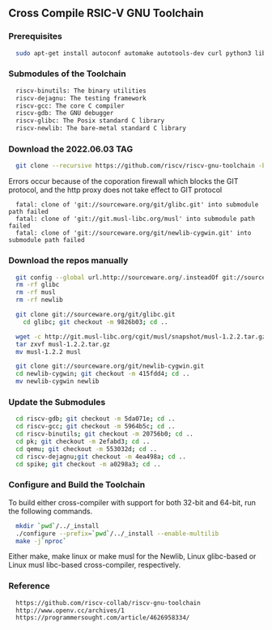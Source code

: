 ## Cross Compile RSIC-V GNU Toolchain

### Prerequisites
```bash
  sudo apt-get install autoconf automake autotools-dev curl python3 libmpc-dev libmpfr-dev libgmp-dev gawk build-essential bison flex texinfo gperf libtool patchutils bc zlib1g-dev libexpat-dev
```

### Submodules of the Toolchain
```bash
  riscv-binutils: The binary utilities
  riscv-dejagnu: The testing framework
  riscv-gcc: The core C compiler
  riscv-gdb: The GNU debugger
  riscv-glibc: The Posix standard C library
  riscv-newlib: The bare-metal standard C library	
```

### Download the 2022.06.03 TAG
```bash
  git clone --recursive https://github.com/riscv/riscv-gnu-toolchain -b 2022.06.03
```
Errors occur because of the coporation firewall which blocks the GIT protocol, and the http proxy does not take effect to GIT protocol
```
  fatal: clone of 'git://sourceware.org/git/glibc.git' into submodule path failed
  fatal: clone of 'git://git.musl-libc.org/musl' into submodule path failed
  fatal: clone of 'git://sourceware.org/git/newlib-cygwin.git' into submodule path failed
```

### Download the repos manually
```bash	
  git config --global url.http://sourceware.org/.insteadOf git://sourceware.org/
  rm -rf glibc
  rm -rf musl
  rm -rf newlib

  git clone git://sourceware.org/git/glibc.git
	cd glibc; git checkout -m 9826b03; cd ..

  wget -c http://git.musl-libc.org/cgit/musl/snapshot/musl-1.2.2.tar.gz
  tar zxvf musl-1.2.2.tar.gz
  mv musl-1.2.2 musl

  git clone git://sourceware.org/git/newlib-cygwin.git
  cd newlib-cygwin; git checkout -m 415fdd4; cd ..
  mv newlib-cygwin newlib
```

### Update the Submodules
```bash
  cd riscv-gdb; git checkout -m 5da071e; cd ..
  cd riscv-gcc; git checkout -m 5964b5c; cd ..
  cd riscv-binutils; git checkout -m 20756b0; cd ..
  cd pk; git checkout -m 2efabd3; cd ..
  cd qemu; git checkout -m 553032d; cd ..
  cd riscv-dejagnu;git checkout -m 4ea498a; cd ..
  cd spike; git checkout -m a0298a3; cd ..
```

### Configure and Build the Toolchain
To build either cross-compiler with support for both 32-bit and 64-bit, run the following commands.
```bash
  mkdir `pwd`/../_install
  ./configure --prefix=`pwd`/../_install --enable-multilib
  make -j`nproc`
```
Either make, make linux or make musl for the Newlib, Linux glibc-based or Linux musl libc-based cross-compiler, respectively.

### Reference
```bash
  https://github.com/riscv-collab/riscv-gnu-toolchain
  http://www.openv.cc/archives/1
  https://programmersought.com/article/4626958334/
```  
